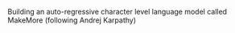 Building an auto-regressive character level language model called MakeMore (following Andrej Karpathy)
